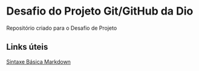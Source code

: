 # Desafio do Projeto Git/GitHub da Dio
Repositório criado para o Desafio de Projeto
## Links úteis
[Sintaxe Básica Markdown](https://www.markdownguide.org/basic-syntax/)

